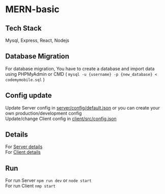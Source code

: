 # MERN-basic

## Tech Stack
Mysql, Express, React, Nodejs

## Database Migration
For database migration, You have to create a database and import data using PHPMyAdmin or CMD ( ```mysql -u {username} -p {new_database} < codemymobile.sql``` )

## Config update
Update Server config in <a href="server/config/default.json">server/config/default.json</a> or you can create your own production/development config <br/>
Update/change Client config in <a href="client/src/config.json">client/src/config.json</a>

## Details
For <a href="server">Server details</a> <br/>
For <a href="client">Client details</a>

## Run
For run Server ```npm run dev``` or ```node start``` <br/>
For run Client ```nmp start```
